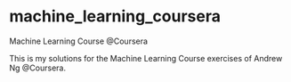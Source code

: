 # machine_learning_coursera
Machine Learning Course @Coursera

This is my solutions for the Machine Learning Course exercises of Andrew Ng @Coursera.
